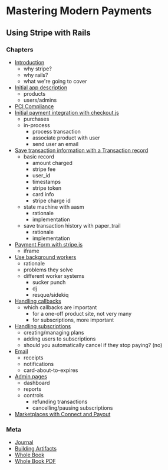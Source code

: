 # Mastering Modern Payments
## Using Stripe with Rails

### Chapters

* [Introduction](/introduction)
  * why stripe?
  * why rails?
  * what we're going to cover
* [Initial app description](/initial_app)
  * products
  * users/admins
* [PCI Compliance](/pci)
* [Initial payment integration with checkout.js](/basic_integration)
  * purchases
  * in-process
    * process transaction
    * associate product with user
    * send user an email
* [Save transaction information with a Transaction record](/state_and_history)
  * basic record
    - amount charged
    - stripe fee
    - user_id
    - timestamps
    - stripe token
    - card info
    - stripe charge id
  * state machine with aasm
    - rationale
    - implementation
  * save transaction history with paper_trail
    - rationale
    - implementation
* [Payment Form with stripe.js](/custom_form)
  * iframe
* [Use background workers](/background_worker)
  * rationale
  * problems they solve
  * different worker systems
    - sucker punch
    - dj
    - resque/sidekiq
* [Handling callbacks](/callbacks)
  * which callbacks are important
    * for a one-off product site, not very many
    * for subscriptions, more important
* [Handling subscriptions](/subscriptions)
  * creating/managing plans
  * adding users to subscriptions
  * should you automatically cancel if they stop paying? (no)
* [Email](/email)
  * receipts
  * notifications
  * card-about-to-expires
* [Admin pages](/admin_pages)
  * dashboard
  * reports
  * controls
    * refunding transactions
    * cancelling/pausing subscriptions
* [Marketplaces with Connect and Payout](/marketplaces)

### Meta

* [Journal](/_hours)
* [Building Artifacts](/_builds)
* [Whole Book](/_book)
* [Whole Book PDF](/_book.pdf)
